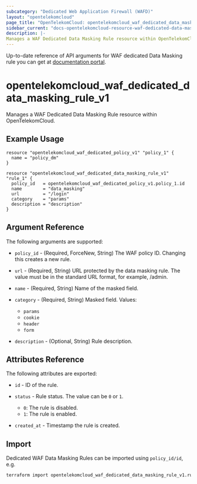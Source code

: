```yaml
---
subcategory: "Dedicated Web Application Firewall (WAFD)"
layout: "opentelekomcloud"
page_title: "OpenTelekomCloud: opentelekomcloud_waf_dedicated_data_masking_rule_v1"
sidebar_current: "docs-opentelekomcloud-resource-waf-dedicated-data-masking-rule-v1"
description: |-
Manages a WAF Dedicated Data Masking Rule resource within OpenTelekomCloud.
---
```


Up-to-date reference of API arguments for WAF dedicated Data Masking rule you can get at
[documentation portal](https://docs.otc.t-systems.com/web-application-firewall-dedicated/api-ref/apis/rule_management/creating_a_data_masking_rule.html).

# opentelekomcloud_waf_dedicated_data_masking_rule_v1

Manages a WAF Dedicated Data Masking Rule resource within OpenTelekomCloud.

## Example Usage

```hcl
resource "opentelekomcloud_waf_dedicated_policy_v1" "policy_1" {
  name = "policy_dm"
}

resource "opentelekomcloud_waf_dedicated_data_masking_rule_v1" "rule_1" {
  policy_id   = opentelekomcloud_waf_dedicated_policy_v1.policy_1.id
  name        = "data_masking"
  url         = "/login"
  category    = "params"
  description = "description"
}
```

## Argument Reference

The following arguments are supported:

* `policy_id` - (Required, ForceNew, String) The WAF policy ID. Changing this creates a new rule.

* `url` - (Required, String) URL protected by the data masking rule. The value must be in the standard URL format, for example, /admin.

* `name` - (Required, String) Name of the masked field.

* `category` - (Required, String) Masked field.
  Values:
  + `params`
  + `cookie`
  + `header`
  + `form`

* `description` - (Optional, String) Rule description.

## Attributes Reference

The following attributes are exported:

* `id` -  ID of the rule.

* `status` -  Rule status. The value can be `0` or `1`.
  + `0`: The rule is disabled.
  + `1`: The rule is enabled.

* `created_at` - Timestamp the rule is created.

## Import

Dedicated WAF Data Masking Rules can be imported using `policy_id/id`, e.g.

```sh
terraform import opentelekomcloud_waf_dedicated_data_masking_rule_v1.rule_1 ff95e71c8ae74eba9887193ab22c5757/b39f3a5a1b4f447a8030f0b0703f47f5
```
